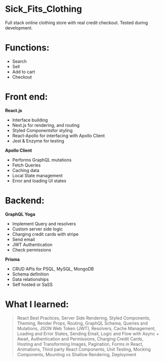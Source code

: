 # Sick_Fits_Clothing

Full stack online clothing store with real credit checkout. Tested during development.

<h1>Functions:</h1>

- Search
- Sell
- Add to cart
- Checkout

<h1>Front end:</h1>

<b>React.js</b>

- Interface building
- Next.js for rendering, and routing
- Styled Componentsfor styling
- React-Apollo for interfacing with Apollo Client
- Jest & Enzyme for testing

<b>Apollo Client</b>

- Performs GraphQL mutations
- Fetch Queries
- Caching data
- Local State management
- Error and loading UI states

<h1>Backend:</h1>

<b>GraphQL Yoga</b>

- Implement Query and resolvers
- Custom server side logic
- Charging credit cards with stripe
- Send email
- JWT Authentication
- Check permissions

<b>Prisma</b>

- CRUD APIs for PSQL, MySQL, MongoDB
- Schema definition
- Data relationships
- Self hosted or SaSS

<h1>What I learned:</h1>

> React Best Practices,
Server Side Rendering,
Styled Components,
Theming,
Render Props,
Routing,
GraphQL Schema,
Queries and Mutations,
JSON Web Token (JWT),
Resolvers,
Cache Management,
Loading and Error States,
Sending Email,
Logic and Flow with Async + Await,
Authentication and Permissions,
Charging Credit Cards,
Hosting and Transforming Images,
Pagination,
Forms in React,
Animations,
Third party React Components,
Unit Testing,
Mocking Components,
Mounting vs Shallow Rendering,
Deployment
